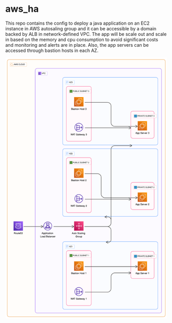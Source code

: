 # aws_ha

This repo contains the config to deploy a java application on an EC2 instance in AWS autosaling group and it can be accessible by a domain backed by ALB in network-defined VPC. The app will be scale out and scale in based on the memory and cpu consumption to avoid significant costs and monitoring and alerts are in place. Also, the app servers can be accessed through bastion hosts in each AZ.

![Architecture](aws_ha.png)